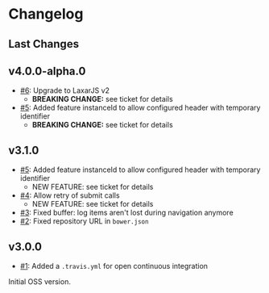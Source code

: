 # Changelog

## Last Changes


## v4.0.0-alpha.0

- [#6](https://github.com/LaxarJS/ax-log-activity/issues/6): Upgrade to LaxarJS v2
   + **BREAKING CHANGE:** see ticket for details
- [#5](https://github.com/LaxarJS/ax-log-activity/issues/5): Added feature instanceId to allow configured header with temporary identifier
   + **BREAKING CHANGE:** see ticket for details


## v3.1.0

- [#5](https://github.com/LaxarJS/ax-log-activity/issues/5): Added feature instanceId to allow configured header with temporary identifier
   + NEW FEATURE: see ticket for details
- [#4](https://github.com/LaxarJS/ax-log-activity/issues/4): Allow retry of submit calls
   + NEW FEATURE: see ticket for details
- [#3](https://github.com/LaxarJS/ax-log-activity/issues/3): Fixed buffer: log items aren't lost during navigation anymore
- [#2](https://github.com/LaxarJS/ax-log-activity/issues/2): Fixed repository URL in `bower.json`


## v3.0.0

- [#1](https://github.com/LaxarJS/ax-log-activity/issues/1): Added a `.travis.yml` for open continuous integration

Initial OSS version.
